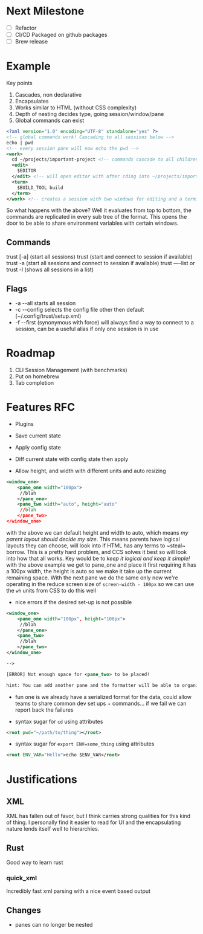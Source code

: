 # Next Milestone
- [ ] Refactor
- [ ] CI/CD Packaged on github packages
- [ ] Brew release

# Example 
Key points
1. Cascades, non declarative
2. Encapsulates
3. Works similar to HTML (without CSS complexity)
4. Depth of nesting decides type, going session/window/pane
5. Global commands can exist

```xml
<?xml version="1.0" encoding="UTF-8" standalone="yes" ?>
<!-- global commands work! Cascading to all sessions below -->
echo | pwd
<!-- every session pane will now echo the pwd -->
<work>
  cd ~/projects/important-project <!-- commands cascade to all children -->
  <edit>
    $EDITOR 
  </edit> <!-- will open editor with after cding into ~/projects/important-project -->
  <term>
    $BUILD_TOOL build
  </term>
</work> <!-- creates a session with two windows for editing and a terminal -->
```

So what happens with the above? Well it evaluates from top to bottom, the commands are replicated in every sub tree of the format. This opens the door to be able to share environment variables with certain windows.

## Commands
trust \[-a\] (start all sessions)
trust <session> (start and connect to session if available)
trust -a <session> (start all sessions and connect to session if available)
trust —-list or trust -l (shows all sessions in a list)

## Flags
- -a --all starts all session
- -c --config selects the config file other then default (~/.config/trust/setup.xml)
- -f --first (synonymous with force) will always find a way to connect to a session, can be a useful alias if only one session is in use

# Roadmap
1. CLI Session Management (with benchmarks)
2. Put on homebrew 
3. Tab completion

# Features RFC
- Plugins
- Save current state
- Apply config state
- Diff current state with config state then apply

- Allow height, and width with different units and auto resizing
```xml 
<window_one>
    <pane_one width="100px">
     //blah
    </pane_one>
    <pane_two width="auto", height="auto"
     //blah
    </pane_two>
</window_one>
``` 
with the above we can default height and width to auto, which means _my parent layout should decide my size_.
This means parents have logical layouts they can choose, will look into if HTML has any terms to ~steal~ borrow.
This is a pretty hard problem, and CCS solves it best so will look into how that all works.
Key would be to _keep it logical and keep it simple!_ with the above example we get to pane\_one and place it first requiring it has a 100px width, the height is auto so we make it take up the current remaining space.
With the next pane we do the same only now we're operating in the reduce screen size of `screen-width - 100px` so we can use the `wh` units from CSS to do this well 


- nice errors if the desired set-up is not possible
```xml 
<window_one>
    <pane_one width="100px", height="100px">
     //blah
    </pane_one>
    <pane_two>
     //blah
    </pane_two>
</window_one>

--> 

[ERROR] Not enough space for <pane_two> to be placed!

hint: You can add another pane and the formatter will be able to organise a _best guess_
```

- fun one is we already have a serialized format for the data, could allow teams to share common dev set ups + commands... if we fail we can report back the failures 

- syntax sugar for `cd` using attributes
```xml 
<root pwd="~/path/to/thing"></root>
```
- syntax sugar for `export ENV=some_thing` using attributes
```xml 
<root ENV_VAR="Hello">echo $ENV_VAR</root>
```

# Justifications
## XML
XML has fallen out of favor, but I think carries strong qualities for this kind of thing. I personally find it easier to read for UI and the encapsulating nature lends itself well to hierarchies.
## Rust
Good way to learn rust
### quick\_xml
Incredibly fast xml parsing with a nice event based output

## Changes
- panes can no longer be nested
 
